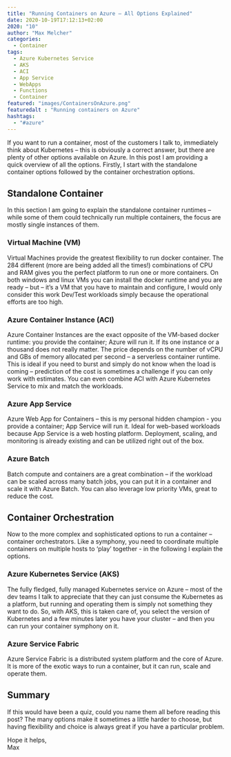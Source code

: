 ```yaml
---
title: "Running Containers on Azure – All Options Explained"
date: 2020-10-19T17:12:13+02:00
2020: "10"
author: "Max Melcher"
categories:
  - Container
tags:
  - Azure Kubernetes Service 
  - AKS
  - ACI
  - App Service
  - WebApps
  - Functions
  - Container
featured: "images/ContainersOnAzure.png"
featuredalt : "Running containers on Azure"
hashtags: 
  - "#azure"
---
```


If you want to run a container, most of the customers I talk to, immediately think about Kubernetes – this is obviously a correct answer, but there are plenty of other options available on Azure. In this post I am providing a quick overview of all the options. Firstly, I start with the standalone container options followed by the container orchestration options.<!--more-->

## Standalone Container
In this section I am going to explain the standalone container runtimes – while some of them could technically run multiple containers, the focus are mostly single instances of them.

### Virtual Machine (VM)
Virtual Machines provide the greatest flexibility to run docker container. The 284 different (more are being added all the times!) combinations of CPU and RAM gives you the perfect platform to run one or more containers. On both windows and linux VMs you can install the docker runtime and you are ready – but – it’s a VM that you have to maintain and configure, I would only consider this work Dev/Test workloads simply because the operational efforts are too high.

### Azure Container Instance (ACI)
Azure Container Instances are the exact opposite of the VM-based docker runtime: you provide the container; Azure will run it. If its one instance or a thousand does not really matter. The price depends on the number of vCPU and GBs of memory allocated per second – a serverless container runtime. This is ideal if you need to burst and simply do not know when the load is coming – prediction of the cost is sometimes a challenge if you can only work with estimates. You can even combine ACI with Azure Kubernetes Service to mix and match the workloads.

### Azure App Service
Azure Web App for Containers – this is my personal hidden champion - you provide a container; App Service will run it. Ideal for web-based workloads because App Service is a web hosting platform. Deployment, scaling, and monitoring is already existing and can be utilized right out of the box.

### Azure Batch
Batch compute and containers are a great combination – if the workload can be scaled across many batch jobs, you can put it in a container and scale it with Azure Batch. You can also leverage low priority VMs, great to reduce the cost.

## Container Orchestration
Now to the more complex and sophisticated options to run a container – container orchestrators. Like a symphony, you need to coordinate multiple containers on multiple hosts to ‘play’ together - in the following I explain the options.

### Azure Kubernetes Service (AKS)
The fully fledged, fully managed Kubernetes service on Azure – most of the dev teams I talk to appreciate that they can just consume the Kubernetes as a platform, but running and operating them is simply not something they want to do. So, with AKS, this is taken care of, you select the version of Kubernetes and a few minutes later you have your cluster – and then you can run your container symphony on it.

### Azure Service Fabric
Azure Service Fabric is a distributed system platform and the core of Azure. It is more of the exotic ways to run a container, but it can run, scale and operate them.

## Summary
If this would have been a quiz, could you name them all before reading this post? The many options make it sometimes a little harder to choose, but having flexibility and choice is always great if you have a particular problem.

 

Hope it helps,  
Max